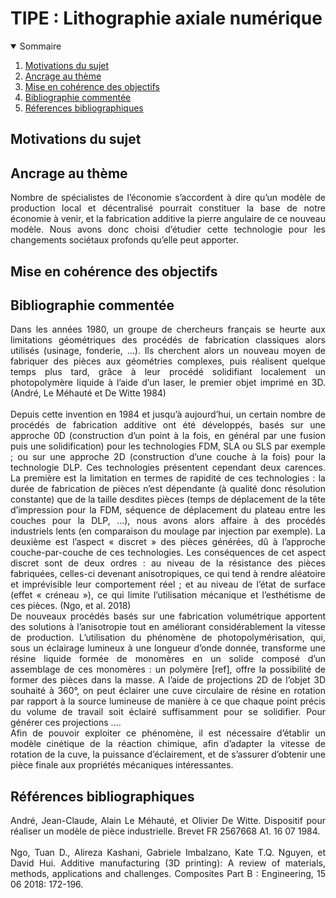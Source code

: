 # TIPE : Lithographie axiale numérique

<!-- TABLE OF CONTENTS -->
<details open="open">
  <summary>Sommaire</summary>
  <ol>
    <li><a href="#Motivations-du-sujet">Motivations du sujet</a></li>
    <li><a href="#Ancrage">Ancrage au thème</a></li>
    <li><a href="#MCOT">Mise en cohérence des objectifs</a></li>
    <li><a href="#Biblio">Bibliographie commentée</a></li>
    <li><a href="#Références">Réferences bibliographiques</a></li>
  </ol>
</details>

## Motivations du sujet

## Ancrage au thème
<div align="justify">
	Nombre de spécialistes de l’économie s’accordent à dire qu’un modèle de production local et décentralisé pourrait constituer la base de notre économie à venir, et la fabrication additive la pierre angulaire de ce nouveau modèle. Nous avons donc choisi d’étudier cette technologie pour les changements sociétaux profonds qu’elle peut apporter.
</div>

## Mise en cohérence des objectifs

## Bibliographie commentée
<div align="justify">
  Dans les années 1980, un groupe de chercheurs français se heurte aux limitations géométriques des procédés de fabrication classiques alors utilisés (usinage, fonderie, …). Ils cherchent alors un nouveau moyen de fabriquer des pièces aux géométries complexes, puis réalisent quelque temps plus tard, grâce à leur procédé solidifiant localement un photopolymère liquide à l’aide d’un laser, le premier objet imprimé en 3D. (André, Le Méhauté et De Witte 1984)
</div>
<br/>
<div align="justify">
	Depuis cette invention en 1984 et jusqu’à aujourd’hui, un certain nombre de procédés de fabrication additive ont été développés, basés sur une approche 0D (construction d’un point à la fois, en général par une fusion puis une solidification) pour les technologies FDM, SLA ou SLS par exemple ; ou sur une approche 2D (construction d’une couche à la fois) pour la technologie DLP. Ces technologies présentent cependant deux carences. La première est la limitation en termes de rapidité de ces technologies : la durée de fabrication de pièces n’est dépendante (à qualité donc résolution constante) que de la taille desdites pièces (temps de déplacement de la tête d’impression pour la FDM, séquence de déplacement du plateau entre les couches pour la DLP, …), nous avons alors affaire à des procédés industriels lents (en comparaison du moulage par injection par exemple). La deuxième est l’aspect « discret » des pièces générées, dû à l’approche couche-par-couche de ces technologies. Les conséquences de cet aspect discret sont de deux ordres : au niveau de la résistance des pièces fabriquées, celles-ci devenant anisotropiques, ce qui tend à rendre aléatoire et imprévisible leur comportement réel ; et au niveau de l’état de surface (effet « créneau »), ce qui limite l’utilisation mécanique et l’esthétisme de ces pièces. (Ngo, et al. 2018)
</div>
<div align="justify">
	De nouveaux procédés basés sur une fabrication volumétrique apportent des solutions à l’anisotropie tout en améliorant considérablement la vitesse de production. L’utilisation du phénomène de photopolymérisation, qui, sous un éclairage lumineux à une longueur d’onde donnée, transforme une résine liquide formée de monomères en un solide composé d’un assemblage de ces monomères : un polymère [ref], offre la possibilité de former des pièces dans la masse. A l’aide de projections 2D de l’objet 3D souhaité à 360°, on peut éclairer une cuve circulaire de résine en rotation par rapport à la source lumineuse de manière à ce que chaque point précis du volume de travail soit éclairé suffisamment pour se solidifier. Pour générer ces projections ….
</div>
<div align="justify">
 Afin de pouvoir exploiter ce phénomène, il est nécessaire d’établir un modèle cinétique de la réaction chimique, afin d’adapter la vitesse de rotation de la cuve, la puissance d’éclairement, et de s’assurer d’obtenir une pièce finale aux propriétés mécaniques intéressantes.




## Références bibliographiques
<div align="justify">
	André, Jean-Claude, Alain Le Méhauté, et Olivier De Witte. Dispositif pour réaliser un modèle de pièce industrielle. Brevet FR 2567668 A1. 16 07 1984.
</div>
<br/>
<div align="justify">
	Ngo, Tuan D., Alireza Kashani, Gabriele Imbalzano, Kate T.Q. Nguyen, et David Hui. Additive manufacturing (3D printing): A review of materials, methods, applications and challenges. Composites Part B : Engineering, 15 06 2018: 172-196.
</div>
